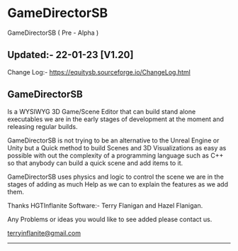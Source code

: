 # **GameDirectorSB**
GameDirectorSB ( Pre - Alpha )

## Updated:- 22-01-23  [V1.20]

Change Log:- https://equitysb.sourceforge.io/ChangeLog.html

## **GameDirectorSB**

Is a WYSIWYG 3D Game/Scene Editor that can build stand alone executables we are in the early stages of development at the moment and releasing regular builds.

GameDirectorSB is not trying to be an alternative to the Unreal Engine or Unity but a Quick method to build Scenes and 3D Visualizations as easy as possible with out the complexity of a programming language such as C++ so that anybody can build a quick scene and add items to it.

GameDirectorSB uses physics and logic to control the scene we are in the stages of adding as much Help as we can to explain the features as we add them.

Thanks
HGTInflanite Software:- Terry Flanigan and Hazel Flanigan.

Any Problems or ideas you would like to see added please contact us.

[terryinflanite@gmail.com](mailto:terryinflanite@gmail.com)

------





